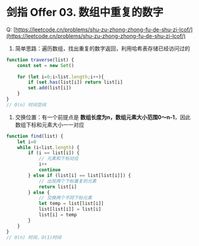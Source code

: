 # 剑指 Offer 03. 数组中重复的数字

Q: [https://leetcode.cn/problems/shu-zu-zhong-zhong-fu-de-shu-zi-lcof/](https://leetcode.cn/problems/shu-zu-zhong-zhong-fu-de-shu-zi-lcof/)

1. 简单思路：遍历数组，找出重复的数字返回，利用哈希表存储已经访问过的

```js
function traverse(list) {
    const set = new Set()
    
    for (let i=0;i<list.length;i++){
        if (set.has(list[i]) return list[i]
        set.add(list[i])
    }
}
// O(n) 时间空间
```

1. 交换位置：有一个前提点是 **数组长度为n，数组元素大小范围0～n-1**，因此 数组下标和元素大小一一对应

```js
function find(list) {
    let i=0
    while (i<list.length) {
        if (i == list[i]) {
            // 元素和下标对应
            i++
            continue
        } else if (list[i] == list[list[i]]) {
            // 出现两个下标重复的元素
            return list[i]
        } else {
            // 交换两个不同下标元素
            let temp = list[list[i]]
            list[list[i]] = list[i]
            list[i] = temp
        }
    }
}
// O(n) 时间，O(1)时间
```